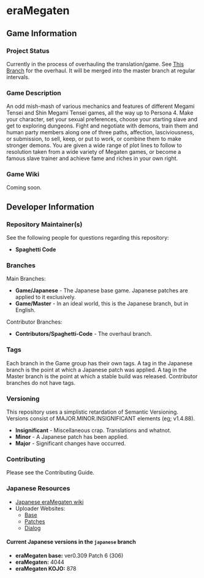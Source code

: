 ﻿# eraMegaten

## Game Information

### Project Status
Currently in the process of overhauling the translation/game. See [This Branch](https://gitgud.io/eragames/eraMegaten/tree/contributors/spaghetti-code) for the overhaul. It will be merged into the master branch at regular intervals.

### Game Description
An odd mish-mash of various mechanics and features of different Megami Tensei and Shin Megami Tensei games, all the way up to Persona 4. Make your character, set your sexual preferences, choose your starting slave and get to exploring dungeons. Fight and negotiate with demons, train them and human party members along one of three paths, affection, lasciviousness, or submission, to sell, keep, or put to work, or combine them to make stronger demons. You are given a wide range of plot lines to follow to resolution taken from a wide variety of Megaten games, or become a famous slave trainer and achieve fame and riches in your own right.  

### Game Wiki
Coming soon.

## Developer Information

### Repository Maintainer(s)
See the following people for questions regarding this repository:
 - **Spaghetti Code**

### Branches
Main Branches:
 - **Game/Japanese** - The Japanese base game. Japanese patches are applied to it exclusively.
 - **Game/Master** - In an ideal world, this is the Japanese branch, but in English.

Contributor Branches:
 - **Contributors/Spaghetti-Code** - The overhaul branch.

### Tags
Each branch in the Game group has their own tags. A tag in the Japanese branch is the point at which a Japanese patch was applied. A tag in the Master branch is the point at which a stable build was released. Contributor branches do not have tags.

### Versioning
This repository uses a simplistic retardation of Semantic Versioning. Versions consist of MAJOR.MINOR.INSIGNIFICANT elements (eg; v1.4.88).

 - **Insignificant** - Miscellaneous crap. Translations and whatnot.
 - **Minor** - A Japanese patch has been applied.
 - **Major** - Significant changes have occurred.

### Contributing
Please see the Contributing Guide.

### Japanese Resources

* [Japanese eraMegaten wiki](http://www43.atwiki.jp/eramegaten)
* Uploader Websites:
  * [Base](http://ux.getuploader.com/eraMegaten_base/)
  * [Patches](http://ux.getuploader.com/eraMegaten/)
  * [Dialog](http://ux.getuploader.com/eraMegaten_KOJO/)

#### Current Japanese versions in the `japanese` branch

* **eraMegaten base:** ver0.309 Patch 6 (306)
* **eraMegaten:** 4044
* **eraMegaten KOJO:** 878  